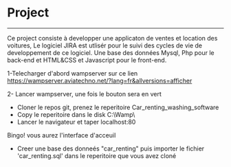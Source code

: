 # Project
<hr>
Ce project consiste à developper une applicaton de ventes et location des voitures, Le logiciel JIRA est utlisér pour 
le suivi des cycles de vie de developpement de ce logiciel. Une base des données Mysql, Php pour le back-end et HTML&CSS et Javascript 
pour le front-end.

1-Telecharger d'abord wampserver sur ce lien https://wampserver.aviatechno.net/?lang=fr&allversions=afficher

2- Lancer wampserver, une fois le bouton sera en vert

* Cloner le repos git, prenez le reperitoire Car_renting_washing_software
* Copy le reperitoire dans le disk C:\Wamp\
* Lancer le navigateur et taper localhost:80

Bingo! vous aurez l'interface d'acceuil

* Creer une base des donneés "car_renting" puis importer le fichier 
'car_renting.sql' dans le reperitoire que vous avez cloné

